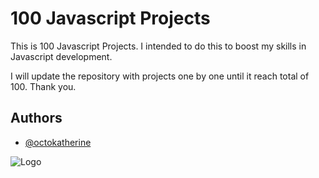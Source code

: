 
# 100 Javascript Projects

This is 100 Javascript Projects. I intended to do this to boost my skills in Javascript development. 

I will update the repository with projects one by one until it reach total of 100. Thank you.


## Authors

- [@octokatherine](https://www.github.com/hafizmahamud)


![Logo](https://upload.wikimedia.org/wikipedia/commons/thumb/6/6a/JavaScript-logo.png/900px-JavaScript-logo.png)

